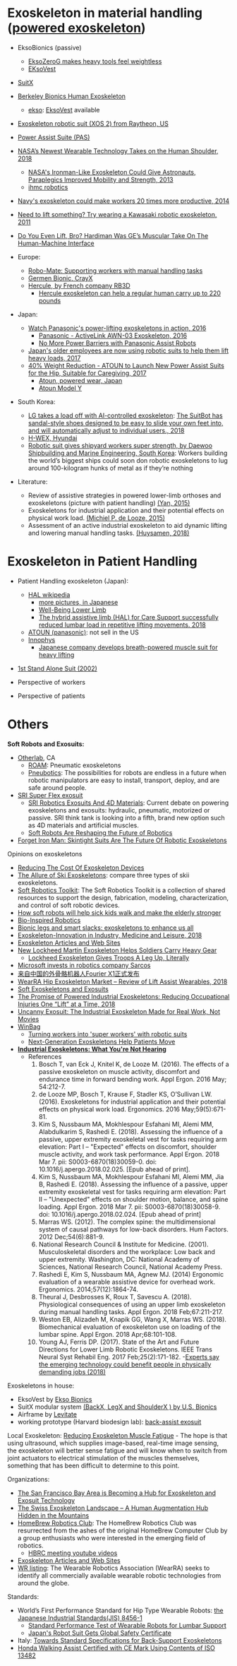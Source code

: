 # Exoskeleton in material handling ([powered exoskeleton](https://en.wikipedia.org/wiki/Powered_exoskeleton))
  - EksoBionics (passive)
    - [EksoZeroG makes heavy tools feel weightless](https://eksobionics.com/eksoworks/)
	- [EKsoVest](https://eksobionics.com/eksoworks/eksovest/)
  - [SuitX](https://www.suitx.com/backx) 
  - [Berkeley Bionics Human Exoskeleton](https://www.theverge.com/2011/12/2/2606815/ekso-bionics-demos-exoskeleton-at-ted-med-conference)
    - [ekso](https://eksobionics.com/): [EksoVest](https://eksobionics.com/eksoworks/eksovest/) available
  - [Exoskeleton robotic suit (XOS 2) from Raytheon, US](http://multivu.prnewswire.com/mnr/raytheon/46273/)
  - [Power Assist Suite (PAS)](https://www.ok-robotics.com/english/technology-of-ok-robotics/power-assist-suite/)
  - [NASA’s Newest Wearable Technology Takes on the Human Shoulder, 2018](https://www.nasa.gov/feature/nasa-s-newest-wearable-technology-takes-on-the-human-shoulder)
    - [NASA's Ironman-Like Exoskeleton Could Give Astronauts, Paraplegics Improved Mobility and Strength, 2013](https://www.nasa.gov/content/nasas-ironman-like-exoskeleton-could-give-astronauts-paraplegics-improved-mobility-and-0#.XC0fOExFyrQ)
    - [ihmc robotics](http://robots.ihmc.us/mobility-exoskeletons/)
  - [Navy's exoskeleton could make workers 20 times more productive, 2014](www.cnn.com/2014/10/14/tech/innovation/navy-exoskeleton-fortis/index.html)
  - [Need to lift something? Try wearing a Kawasaki robotic exoskeleton, 2011](https://www.digitaltrends.com/cool-tech/need-to-lift-something-try-wearing-a-kawasaki-robotic-exoskeleton/)
  - [Do You Even Lift, Bro? Hardiman Was GE’s Muscular Take On The Human-Machine Interface](https://www.ge.com/reports/do-you-even-lift-bro-hardiman-and-the-human-machine-interface/)
  
  - Europe:
    - [Robo-Mate: Supporting workers with manual handling tasks](https://www.robo-mate.eu/)
	- [Germen Bionic, CrayX](https://www.germanbionic.com/crayx/)
    - [Hercule, by French company RB3D](https://exoskeletonreport.com/product/hercule/)
       - [Hercule exoskeleton can help a regular human carry up to 220 pounds](https://www.theverge.com/2012/2/22/2815704/hercule-exoskeleton-human-carry-220-pounds)
	
  - Japan:
    - [Watch Panasonic's power-lifting exoskeletons in action, 2016](https://www.wired.co.uk/article/panasonic-robot-suit-exoskeleton)
       - [Panasonic - ActiveLink AWN-03 Exoskeleton, 2016](https://exoskeletonreport.com/2016/06/connecting-customers-to-product-lift-carry-exoskeletons/)
       - [No More Power Barriers with Panasonic Assist Robots](https://news.panasonic.com/global/stories/2016/44969.html)
	- [Japan's older employees are now using robotic suits to help them lift heavy loads, 2017](https://www.businessinsider.com/japanese-japan-employee-robotic-suits-weight-power-assist-robot-boxes-2017-6)
	- [40% Weight Reduction - ATOUN to Launch New Power Assist Suits for the Hip, Suitable for Caregiving, 2017](https://news.panasonic.com/global/topics/2017/53494.html)
       - [Atoun, powered wear, Japan](http://atoun.co.jp/)
       - [Atoun Model Y](http://atoun.co.jp/products/atoun-model-y)
  
  - South Korea:
    - [LG takes a load off with AI-controlled exoskeleton](https://newatlas.com/tag/exoskeleton/): [The SuitBot has sandal-style shoes designed to be easy to slide your own feet into, and will automatically adjust to individual users., 2018](https://newatlas.com/lg-cloi-suitbot/56043/)
    - [H-WEX, Hyundai](https://exoskeletonreport.com/product/h-wex/)
	- [Robotic suit gives shipyard workers super strength, by Daewoo Shipbuilding and Marine Engineering, South Korea](https://www.newscientist.com/article/mg22329803-900-robotic-suit-gives-shipyard-workers-super-strength/): Workers building the world’s biggest ships could soon don robotic exoskeletons to lug around 100-kilogram hunks of metal as if they’re nothing
 
  
  - Literature: 
	- Review of assistive strategies in powered lower-limb orthoses and exoskeletons (picture with patient handling) [(Yan, 2015)](https://www.sciencedirect.com/science/article/pii/S0921889014002176)
	- Exoskeletons for industrial application and their potential effects on physical work load. [(Michiel P. de Looze, 2015)](https://www.ncbi.nlm.nih.gov/pubmed/?term=PMID%3A+26444053)
	- Assessment of an active industrial exoskeleton to aid dynamic lifting and lowering manual handling tasks. [(Huysamen, 2018)](https://www.sciencedirect.com/science/article/pii/S0003687017302533)
 
# Exoskeleton in Patient Handling
  - Patient Handling exoskeleton (Japan): 
     - [HAL wikipedia](https://en.wikipedia.org/wiki/HAL_(robot))
	    - [more pictures, in Japanese](http://minano-fukushikai.sblo.jp/article/178955592.html)
        - [Well-Being Lower Limb](https://www.cyberdyne.jp/english/products/fl05.html)
	    - [The hybrid assistive limb (HAL) for Care Support successfully reduced lumbar load in repetitive lifting movements. 2018](https://www.ncbi.nlm.nih.gov/pubmed/29731278)
     - [ATOUN (panasonic)](https://news.panasonic.com/global/topics/2017/53494.html): not sell in the US
     - [Innophys](https://innophys.jp/case/)
        - [Japanese company develops breath-powered muscle suit for heavy lifting](https://www.ibtimes.co.uk/japanese-company-develops-breath-powered-muscle-suit-heavy-lifting-1533775)
 - [1st Stand Alone Suit (2002)](http://www.rm.kanagawa-it.ac.jp/~yamamoto_lab/pas/)

  - Perspective of workers  
  - Perspective of patients
  
# Others	 
 **Soft Robots and Exosuits:** 
  - [Otherlab](https://otherlab.com/), CA
     - [ROAM](https://www.roamrobotics.com/#usearea): Pneumatic exoskeletons
	 - [Pneubotics](http://www.pneubotics.com/): The possibilities for robots are endless in a future when robotic manipulators are easy to install, transport, deploy, and are safe around people.
  - [SRI Super Flex exosuit](https://exoskeletonreport.com/2016/04/sri-robotics-super-flex-exosuit/)
     - [SRI Robotics Exosuits And 4D Materials](https://exoskeletonreport.com/2015/12/sri-robotics-exosuits/): Current debate on powering exoskeletons and exosuits: hydraulic, pneumatic, motorized or passive. SRI think tank is looking into a fifth, brand new option such as 4D materials and artificial muscles.
	 - [Soft Robots Are Reshaping the Future of Robotics](https://www.sri.com/blog/soft-robots-are-reshaping-future-robotics) 
  - [Forget Iron Man: Skintight Suits Are The Future Of Robotic Exoskeletons](https://www.ge.com/reports/forget-iron-man-skintight-suits-future-robotic-exoskeletons/)
  
  Opinions on exoskeletons
  - [Reducing The Cost Of Exoskeleton Devices](https://exoskeletonreport.com/2015/09/reducing-the-cost-of-exoskeleton-devices/)
  - [The Allure of Ski Exoskeletons](https://exoskeletonreport.com/2018/04/the-allure-of-ski-exoskeletons/): compare three types of skii exoskeletons.
  - [Soft Robotics Toolkit](https://softroboticstoolkit.com/): The Soft Robotics Toolkit is a collection of shared resources to support the design, fabrication, modeling, characterization, and control of soft robotic devices. 
  - [How soft robots will help sick kids walk and make the elderly stronger](https://splinternews.com/how-soft-robots-will-help-sick-kids-walk-and-make-the-e-1793852928)
  - [Bio-Inspired Robotics](https://exoskeletonreport.com/2015/12/bio-inspired-robotics/)
  - [Bionic legs and smart slacks: exoskeletons to enhance us all](https://www.braceworks.ca/2017/02/08/health-tech/bionic-legs-and-smart-slacks-exoskeletons-to-enhance-us-all/)
  - [Exoskeleton-Innovation in Industry, Medicine and Leisure, 2018](https://www.lead-innovation.com/english-blog/exoskeleton-innovation)
  - [Exoskeleton Articles and Web Sites](https://www.futureforall.org/robotics/exoskeleton.html)
  - [New Lockheed Martin Exoskeleton Helps Soldiers Carry Heavy Gear](https://news.lockheedmartin.com/2017-05-16-New-Lockheed-Martin-Exoskeleton-Helps-Soldiers-Carry-Heavy-Gear#assets_117)
     - [Lockheed Exoskeleton Gives Troops A Leg Up, Literally](https://breakingdefense.com/2017/05/k-srd-exoskeleton-gives-overburdened-troops-a-leg-up-literally/)
  - [Microsoft invests in robotics company Sarcos](https://mspoweruser.com/microsoft-invests-robotics-company-sarcos/)
  - [来自中国的外骨骼机器人Fourier X1正式发布](www.fftai.com/zixun/zixun_bk.php?id=173)
  - [WearRA Hip Exoskeleton Market – Review of Lift Assist Wearables, 2018](https://exoskeletonreport.com/2018/04/wearra-hip-exoskeleton-market-review-of-lift-assist-wearables/)
  - [Soft Exoskeletons and Exosuits](https://exoskeletonreport.com/2015/08/soft-exoskeletons-and-exosuits/)
  - [The Promise of Powered Industrial Exoskeletons: Reducing Occupational Injuries One “Lift” at a Time, 2018](https://exoskeletonreport.com/2018/04/the-promise-of-powered-industrial-exoskeletons-reducing-occupational-injuries-one-lift-at-a-time/)
  - [Uncanny Exosuit: The Industrial Exoskeleton Made for Real Work, Not Movies](https://www.newequipment.com/research-and-development/uncanny-exosuit-industrial-exoskeleton-made-real-work-not-movies) 
  - [WinBag](winbagusa.com/media/video-gallery/)
     - [Turning workers into 'super workers' with robotic suits](https://www.bbc.com/news/business-42136519)
     - [Next-Generation Exoskeletons Help Patients Move](https://www.the-scientist.com/features/next-generation-exoskeletons-help-patients-move-30126)
  - [**Industrial Exoskeletons: What You're Not Hearing**](https://ohsonline.com/Articles/2018/10/01/Industrial-Exoskeletons-What-Youre-Not-Hearing.aspx?Page=2)
     - References
		1. Bosch T, van Eck J, Knitel K, de Looze M. (2016). The effects of a passive exoskeleton on muscle activity, discomfort and endurance time in forward bending work. Appl Ergon. 2016 May; 54:212-7.
		2. de Looze MP, Bosch T, Krause F, Stadler KS, O’Sullivan LW. (2016). Exoskeletons for industrial application and their potential effects on physical work load. Ergonomics. 2016 May;59(5):671-81.
		3. Kim S, Nussbaum MA, Mokhlespour Esfahani MI, Alemi MM, Alabdulkarim S, Rashedi E. (2018). Assessing the influence of a passive, upper extremity exoskeletal vest for tasks requiring arm elevation: Part I – "Expected" effects on discomfort, shoulder muscle activity, and work task performance. Appl Ergon. 2018 Mar 7. pii: S0003-6870(18)30059-0. doi: 10.1016/j.apergo.2018.02.025. [Epub ahead of print].
		4. Kim S, Nussbaum MA, Mokhlespour Esfahani MI, Alemi MM, Jia B, Rashedi E. (2018). Assessing the influence of a passive, upper extremity exoskeletal vest for tasks requiring arm elevation: Part II – "Unexpected" effects on shoulder motion, balance, and spine loading. Appl Ergon. 2018 Mar 7. pii: S0003-6870(18)30058-9. doi: 10.1016/j.apergo.2018.02.024. [Epub ahead of print]
		5. Marras WS. (2012). The complex spine: the multidimensional system of causal pathways for low-back disorders. Hum Factors. 2012 Dec;54(6):881-9.
		6. National Research Council & Institute for Medicine. (2001). Musculoskeletal disorders and the workplace: Low back and upper extremity. Washington, DC: National Academy of Sciences, National Research Council, National Academy Press.
		7. Rashedi E, Kim S, Nussbaum MA, Agnew MJ. (2014) Ergonomic evaluation of a wearable assistive device for overhead work. Ergonomics. 2014;57(12):1864-74.
		8. Theural J, Desbrosses K, Roux T, Savescu A. (2018). Physiological consequences of using an upper limb exoskeleton during manual handling tasks. Appl Ergon. 2018 Feb;67:211-217.
		9. Weston EB, Alizadeh M, Knapik GG, Wang X, Marras WS. (2018). Biomechanical evaluation of exoskeleton use on loading of the lumbar spine. Appl Ergon. 2018 Apr;68:101-108.
		10. Young AJ, Ferris DP. (2017). State of the Art and Future Directions for Lower Limb Robotic Exoskeletons. IEEE Trans Neural Syst Rehabil Eng. 2017 Feb;25(2):171-182.
  -[Experts say the emerging technology could benefit people in physically demanding jobs (2018)](https://www.safetyandhealthmagazine.com/articles/17370-exoskeletons-in-the-workplace)
  
 Exoskeletons in house:
  - EksoVest by [Ekso Bionics](http://2t2ine2n47g337am722tf6ek.wpengine.netdna-cdn.com/wp-content/uploads/2017/07/EksoVest-Sell-Sheet.pdf)
  - SuitX modular system [(BackX, LegX and ShoulderX ) by U.S. Bionics](http://www.suitx.com/)
  - Airframe by [Levitate](http://www.levitatetech.com/)
  - working prototype (Harvard biodesign lab): [back-assist exosuit](https://wyss.harvard.edu/technology/soft-exosuits-for-back-support-during-strenuous-tasks/)
  
  
Local Exoskeleton: [Reducing Exoskeleton Muscle Fatigue](https://www.asme.org/engineering-topics/articles/robotics/reducing-exoskeleton-muscle-fatigue) 
    - The hope is that using ultrasound, which supplies image-based, real-time image sensing, the exoskeleton will better sense fatigue and will know when to switch from joint actuators to electrical stimulation of the muscles themselves, something that has been difficult to determine to this point.

 
  
 Organizations:
  - [The San Francisco Bay Area is Becoming a Hub for Exoskeleton and Exosuit Technology](https://exoskeletonreport.com/2018/08/the-san-francisco-bay-area-is-becoming-a-hub-for-exoskeleton-and-exosuit-technology/)
  - [The Swiss Exoskeleton Landscape – A Human Augmentation Hub Hidden in the Mountains](https://exoskeletonreport.com/2018/10/the-swiss-exoskeleton-landscape-a-human-augmentation-hub-hidden-in-the-mountains/)
  - [HomeBrew Robotics Club](http://www.hbrobotics.org/): The HomeBrew Robotics Club was resurrected from the ashes of the original HomeBrew Computer Club by a group enthusiasts who were interested in the emerging field of robotics.
     - [HBRC meeting youtube videos](https://www.youtube.com/user/hbrobotics/videos)
  - [Exoskeleton Articles and Web Sites](https://www.futureforall.org/robotics/exoskeleton.html)
  - [WR listing](http://www.wearablerobotics.com/wr-listing/): The Wearable Robotics Association (WearRA) seeks to identify all commercially available wearable robotic technologies from around the globe. 

  
 Standards:
  - World’s First Performance Standard for Hip Type Wearable Robots: [the Japanese Industrial Standards(JIS) 8456-1](https://exoskeletonreport.com/2017/11/worlds-first-performance-standard-hip-type-wearable-robots-jis-8456-1/)
    - [Standard Performance Test of Wearable Robots for Lumbar Support ](https://ieeexplore.ieee.org/document/8304776)
    - [Japan's Robot Suit Gets Global Safety Certificate](https://www.industryweek.com/robotics/japans-robot-suit-gets-global-safety-certificate)
  - Italy: [Towards Standard Specifications for Back-Support Exoskeletons](https://www.researchgate.net/publication/327954839_Towards_Standard_Specifications_for_Back-Support_Exoskeletons)
  - [Honda Walking Assist Certified with CE Mark Using Contents of ISO 13482](https://exoskeletonreport.com/2018/01/honda-walking-assist-certified-with-ce-mark-using-contents-of-iso-13482/)
   
  